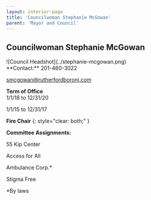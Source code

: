 ```yaml
---
layout: interior-page
title: 'Councilwoman Stephanie McGowan'
parent: 'Mayor and Council'
---
```


## Councilwoman Stephanie McGowan

<div class="mayor-and-council-profile">
<div markdown=1>
![Council Headshot](../stephanie-mcgowan.png)
</div>
<div markdown=1>
**Contact:**  
201-460-3022

smcgowan@rutherfordboronj.com

**Term of Office**  
1/1/18 to 12/31/20

1/1/15 to 12/31/17 

**Fire Chair**
{: style="clear: both;" }

**Committee Assignments:**  

55 Kip Center

Access for All

Ambulance Corp.*

Stigma Free

*By laws
</div>
</div>
